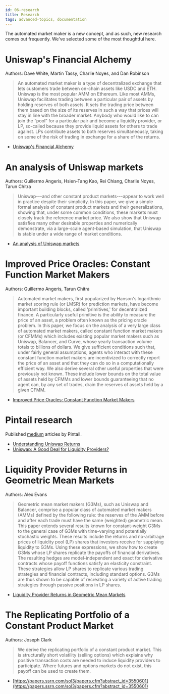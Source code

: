 ```yaml
---
id: 06-research
title: Research
tags: advanced-topics, documentation
---
```


The automated market maker is a new concept, and as such, new research comes out frequently. We've selected some of the most thoughtful here.

# Uniswap's Financial Alchemy

Authors: Dave White, Martin Tassy, Charlie Noyes, and Dan Robinson

> An automated market maker is a type of decentralized exchange that lets customers trade between on-chain assets like USDC and ETH. Uniswap is the most popular AMM on Ethereum. Like most AMMs, Uniswap facilitates trading between a particular pair of assets by holding reserves of both assets. It sets the trading price between them based on the size of its reserves in such a way that prices will stay in line with the broader market. Anybody who would like to can join the “pool” for a particular pair and become a liquidity provider, or LP, so-called because they provide liquid assets for others to trade against. LPs contribute assets to both reserves simultaneously, taking on some of the risk of trading in exchange for a share of the returns.

- [Uniswap's Financial Alchemy](https://research.paradigm.xyz/uniswaps-alchemy)

# An analysis of Uniswap markets

Authors: Guillermo Angeris, Hsien-Tang Kao, Rei Chiang, Charlie Noyes, Tarun Chitra

> Uniswap---and other constant product markets---appear to work well in practice despite their simplicity. In this paper, we give a simple formal analysis of constant product markets and their generalizations, showing that, under some common conditions, these markets must closely track the reference market price. We also show that Uniswap satisfies many other desirable properties and numerically demonstrate, via a large-scale agent-based simulation, that Uniswap is stable under a wide range of market conditions.

- [An analysis of Uniswap markets](https://arxiv.org/abs/1911.03380)

# Improved Price Oracles: Constant Function Market Makers

Authors: Guillermo Angeris, Tarun Chitra

> Automated market makers, first popularized by Hanson's logarithmic market scoring rule (or LMSR) for prediction markets, have become important building blocks, called 'primitives,' for decentralized finance. A particularly useful primitive is the ability to measure the price of an asset, a problem often known as the pricing oracle problem. In this paper, we focus on the analysis of a very large class of automated market makers, called constant function market makers (or CFMMs) which includes existing popular market makers such as Uniswap, Balancer, and Curve, whose yearly transaction volume totals to billions of dollars. We give sufficient conditions such that, under fairly general assumptions, agents who interact with these constant function market makers are incentivized to correctly report the price of an asset and that they can do so in a computationally efficient way. We also derive several other useful properties that were previously not known. These include lower bounds on the total value of assets held by CFMMs and lower bounds guaranteeing that no agent can, by any set of trades, drain the reserves of assets held by a given CFMM.

- [Improved Price Oracles: Constant Function Market Makers](https://arxiv.org/abs/2003.10001)

# Pintail research

Published [medium](https://medium.com/@pintail) articles by Pintail.

- [Understanding Uniswap Returns](https://medium.com/@pintail/understanding-uniswap-returns-cc593f3499ef)
- [Uniswap: A Good Deal for Liquidity Providers?](https://medium.com/@pintail/uniswap-a-good-deal-for-liquidity-providers-104c0b6816f2)

# Liquidity Provider Returns in Geometric Mean Markets

Authors: Alex Evans

> Geometric mean market makers (G3Ms), such as Uniswap and Balancer, comprise a popular class of automated market makers (AMMs) defined by the following rule: the reserves of the AMM before and after each trade must have the same (weighted) geometric mean. This paper extends several results known for constant-weight G3Ms to the general case of G3Ms with time-varying and potentially stochastic weights. These results include the returns and no-arbitrage prices of liquidity pool (LP) shares that investors receive for supplying liquidity to G3Ms. Using these expressions, we show how to create G3Ms whose LP shares replicate the payoffs of financial derivatives. The resulting hedges are model-independent and exact for derivative contracts whose payoff functions satisfy an elasticity constraint. These strategies allow LP shares to replicate various trading strategies and financial contracts, including standard options. G3Ms are thus shown to be capable of recreating a variety of active trading strategies through passive positions in LP shares.

- [Liquidity Provider Returns in Geometric Mean Markets](https://arxiv.org/abs/2006.08806)

# The Replicating Portfolio of a Constant Product Market

Authors: Joseph Clark

> We derive the replicating portfolio of a constant product market. This is structurally short volatility (selling options) which explains why positive transaction costs are needed to induce liquidity providers to participate. Where futures and options markets do not exist, this payoff can be used to create them.

- [https://papers.ssrn.com/sol3/papers.cfm?abstract_id=3550601](https://papers.ssrn.com/sol3/papers.cfm?abstract_id=3550601)
